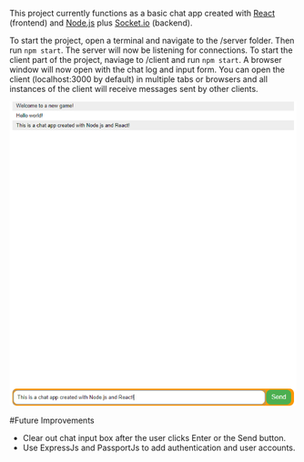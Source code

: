 This project currently functions as a basic chat app created with [React](https://reactjs.org/) (frontend) and [Node.js](https://nodejs.org) plus [Socket.io](https://socket.io/) (backend).

To start the project, open a terminal and navigate to the /server folder. Then run `npm start`. The server will now be listening for connections.
To start the client part of the project, naviage to /client and run `npm start`. A browser window will now open with the chat log and input form.
You can open the client (localhost:3000 by default) in multiple tabs or browsers and all instances of the client will receive messages sent by other clients.

![Screenshot of App](/screenshot.png)

#Future Improvements
* Clear out chat input box after the user clicks Enter or the Send button.
* Use ExpressJs and PassportJs to add authentication and user accounts.